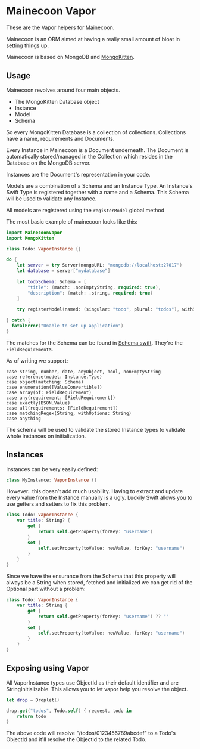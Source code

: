 # Mainecoon Vapor

These are the Vapor helpers for Mainecoon.

Mainecoon is an ORM aimed at having a really small amount of bloat in setting things up.

Mainecoon is based on MongoDB and [MongoKitten](https://github.com/OpenKitten/MongoKitten).

## Usage

Mainecoon revolves around four main objects.

- The MongoKitten Database object
- Instance
- Model
- Schema

So every MongoKitten Database is a collection of collections. Collections have a name, requirements and Documents.

Every Instance in Mainecoon is a Document underneath. The Document is automatically stored/managed in the Collection which resides in the Database on the MongoDB server.

Instances are the Document's representation in your code.

Models are a combination of a Schema and an Instance Type. An Instance's Swift Type is registered together with a name and a Schema. This Schema will be used to validate any Instance.

All models are registered using the `registerModel` global method

The most basic example of mainecoon looks like this:

```swift
import MainecoonVapor
import MongoKitten

class Todo: VaporInstance {}

do {
    let server = try Server(mongoURL: "mongodb://localhost:27017")
    let database = server["mydatabase"]
    
    let todoSchema: Schema = [
        "title": (match: .nonEmptyString, required: true),
        "description": (match: .string, required: true)
    ]
    
    try registerModel(named: (singular: "todo", plural: "todos"), withSchematics: todoSchema, inDatabase: database, instanceType: Todo.self)

} catch {
  fatalError("Unable to set up application")
}
```

The matches for the Schema can be found in [Schema.swift](https://github.com/OpenKitten/Mainecoon/blob/master/Sources/Schema.swift). They're the `FieldRequirement`s.

As of writing we support:

```
case string, number, date, anyObject, bool, nonEmptyString
case reference(model: Instance.Type)
case object(matching: Schema)
case enumeration([ValueConvertible])
case array(of: FieldRequirement)
case any(requirement: [FieldRequirement])
case exactly(BSON.Value)
case all(requirements: [FieldRequirement])
case matchingRegex(String, withOptions: String)
case anything
```

The schema will be used to validate the stored Instance types to validate whole Instances on initialization.

## Instances

Instances can be very easily defined:

```swift
class MyInstance: VaporInstance {}
```

However.. this doesn't add much usability. Having to extract and update every value from the Instance manually is a ugly. Luckily Swift allows you to use getters and setters to fix this problem.


```swift
class Todo: VaporInstance {
    var title: String? {
        get {
            return self.getProperty(forKey: "username")
        }
        set {
            self.setProperty(toValue: newValue, forKey: "username")
        }
    }
}
```

Since we have the ensurance from the Schema that this property will always be a String when stored, fetched and initialized we can get rid of the Optional part without a problem:

```swift
class Todo: VaporInstance {
    var title: String {
        get {
            return self.getProperty(forKey: "username") ?? ""
        }
        set {
            self.setProperty(toValue: newValue, forKey: "username")
        }
    }
}
```

## Exposing using Vapor

All VaporInstance types use ObjectId as their default identifier and are StringInitializable. This allows you to let vapor help you resolve the object.

```swift
let drop = Droplet()

drop.get("todos", Todo.self) { request, todo in
    return todo
}
```

The above code will resolve "/todos/0123456789abcdef" to a Todo's ObjectId and it'll resolve the ObjectId to the related Todo.